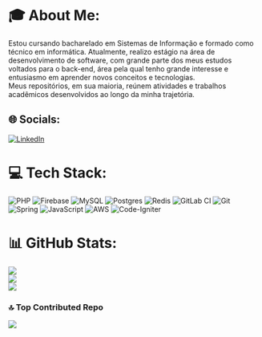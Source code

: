 # 🎓 About Me:
Estou cursando bacharelado em Sistemas de Informação e formado como técnico em informática. Atualmente, realizo estágio na área de desenvolvimento de software, com grande parte dos meus estudos voltados para o back-end, área pela qual tenho grande interesse e entusiasmo em aprender novos conceitos e tecnologias.<br>Meus repositórios, em sua maioria, reúnem atividades e trabalhos acadêmicos desenvolvidos ao longo da minha trajetória.


## 🌐 Socials:
[![LinkedIn](https://img.shields.io/badge/LinkedIn-%230077B5.svg?logo=linkedin&logoColor=white)](https://linkedin.com/in/https://www.linkedin.com/in/lucas-lima-469873200/) 

# 💻 Tech Stack:
![PHP](https://img.shields.io/badge/php-%23777BB4.svg?style=for-the-badge&logo=php&logoColor=white) ![Firebase](https://img.shields.io/badge/firebase-a08021?style=for-the-badge&logo=firebase&logoColor=ffcd34) ![MySQL](https://img.shields.io/badge/mysql-4479A1.svg?style=for-the-badge&logo=mysql&logoColor=white) ![Postgres](https://img.shields.io/badge/postgres-%23316192.svg?style=for-the-badge&logo=postgresql&logoColor=white) ![Redis](https://img.shields.io/badge/redis-%23DD0031.svg?style=for-the-badge&logo=redis&logoColor=white) ![GitLab CI](https://img.shields.io/badge/gitlab%20CI-%23181717.svg?style=for-the-badge&logo=gitlab&logoColor=white) ![Git](https://img.shields.io/badge/git-%23F05033.svg?style=for-the-badge&logo=git&logoColor=white) ![Spring](https://img.shields.io/badge/spring-%236DB33F.svg?style=for-the-badge&logo=spring&logoColor=white) ![JavaScript](https://img.shields.io/badge/javascript-%23323330.svg?style=for-the-badge&logo=javascript&logoColor=%23F7DF1E) ![AWS](https://img.shields.io/badge/AWS-%23FF9900.svg?style=for-the-badge&logo=amazon-aws&logoColor=white) ![Code-Igniter](https://img.shields.io/badge/CodeIgniter-%23EF4223.svg?style=for-the-badge&logo=codeIgniter&logoColor=white)
# 📊 GitHub Stats:
![](https://github-readme-stats.vercel.app/api?username=lucas-limabr&theme=github_dark&hide_border=true&include_all_commits=false&count_private=false)<br/>
![](https://nirzak-streak-stats.vercel.app/?user=lucas-limabr&theme=github_dark&hide_border=true)<br/>
![](https://github-readme-stats.vercel.app/api/top-langs/?username=lucas-limabr&theme=github_dark&hide_border=true&include_all_commits=false&count_private=false&layout=compact)

### 🔝 Top Contributed Repo
![](https://github-contributor-stats.vercel.app/api?username=lucas-limabr&limit=5&theme=dark&combine_all_yearly_contributions=true)

<!-- Proudly created with GPRM ( https://gprm.itsvg.in ) -->
